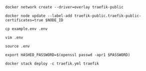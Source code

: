 ```shell
docker network create --driver=overlay traefik-public
```

```shell
docker node update --label-add traefik-public.traefik-public-certificates=true $NODE_ID
```

```shell
cp example.env .env
```

```shell
vim .env
```

```shell
source .env
```

```shell
export HASHED_PASSWORD=$(openssl passwd -apr1 $PASSWORD)
```

```shell
docker stack deploy -c traefik.yml traefik
```
